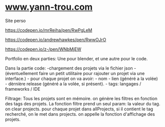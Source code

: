 # www.yann-trou.com
Site perso

https://codepen.io/mrReiha/pen/RwPgLeM

https://codepen.io/andrewhawkes/pen/RwwOJrO

https://codepen.io/z-/pen/WNbMjEW

Portfolio en deux parties: 
Une pour blender, et une autre pour le code.

Dans la partie code:
    -chargement des projets via le fichier json
    - (éventuellement faire un petit utilitaire pour rajouter un projet via une interface.)
    - pour chaque projet on va avoir:
        - nom
        - lien (généré a la volée)
        - dèrnière release (généré a la volée, si présent).
        - tags: langages / frameworks / IDE
    
Filtrage: 
    Tous les projets sont en mémoire. 
    on génère les filtres en fonction des tags des projets.
    La fonction filtre prend un seul param: la valeur du tag.
    on clear projects.
    pour chaque projet dans allProjects, si il contient le tag recherché, on le met dans projects.
    on appelle la fonction d'affichage des projets. 